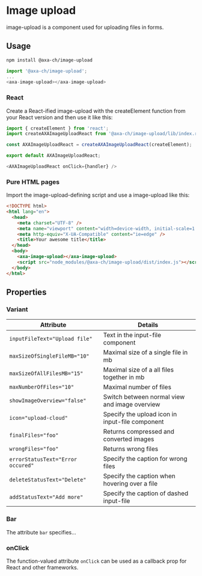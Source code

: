 # Image upload

image-upload is a component used for uploading files in forms.

## Usage

```bash
npm install @axa-ch/image-upload
```

```js
import '@axa-ch/image-upload';
...
<axa-image-upload></axa-image-upload>
```

### React

Create a React-ified image-upload with the createElement function from your React version and then use it like this:

```js
import { createElement } from 'react';
import createAXAImageUploadReact from '@axa-ch/image-upload/lib/index.react';

const AXAImageUploadReact = createAXAImageUploadReact(createElement);

export default AXAImageUploadReact;
```

```js
<AXAImageUploadReact onClick={handler} />
```

### Pure HTML pages

Import the image-upload-defining script and use a image-upload like this:

```html
<!DOCTYPE html>
<html lang="en">
  <head>
    <meta charset="UTF-8" />
    <meta name="viewport" content="width=device-width, initial-scale=1.0" />
    <meta http-equiv="X-UA-Compatible" content="ie=edge" />
    <title>Your awesome title</title>
  </head>
  <body>
    <axa-image-upload></axa-image-upload>
    <script src="node_modules/@axa-ch/image-upload/dist/index.js"></script>
  </body>
</html>
```

## Properties

### Variant

| Attribute                         | Details                                         |
| --------------------------------- | ----------------------------------------------- |
| `inputFileText="Upload file"`     | Text in the input-file component                |
| `maxSizeOfSingleFileMB="10"`      | Maximal size of a single file in mb             |
| `maxSizeOfAllFilesMB="15"`        | Maximal size of a all files together in mb      |
| `maxNumberOfFiles="10"`           | Maximal number of files                         |
| `showImageOverview="false"`       | Switch between normal view and image overview   |
| `icon="upload-cloud"`             | Specify the upload icon in input-file component |
| `finalFiles="foo"`                | Returns compressed and converted images         |
| `wrongFiles="foo"`                | Returns wrong files                             |
| `errorStatusText="Error occured"` | Specify the caption for wrong files             |
| `deleteStatusText="Delete"`       | Specify the caption when hovering over a file   |
| `addStatusText="Add more"`        | Specify the caption of dashed input-file        |

### Bar

The attribute `bar` specifies...

### onClick

The function-valued attribute `onClick` can be used as a callback prop for React and other frameworks.
